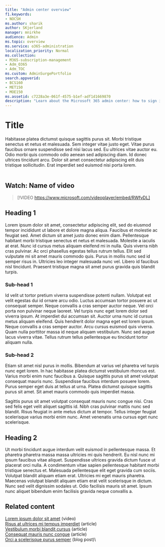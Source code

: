 ```yaml
---
title: "Admin center overview"
f1.keywords:
- NOCSH
ms.author: sharik
author: SKjerland
manager: mnirkhe
audience: Admin
ms.topic: overview
ms.service: o365-administration
localization_priority: Normal
ms.collection: 
- M365-subscription-management
- Adm_O365
- Adm_TOC
ms.custom: AdminSurgePortfolio
search.appverid:
- BCS160
- MET150
- MOE150
ms.assetid: c7228a3e-061f-4575-b1ef-adf1d1669870
description: "Learn about the Microsoft 365 admin center: how to sign in, who your admin is, and watch a video introduction about it."
---
```


# Title

Habitasse platea dictumst quisque sagittis purus sit. Morbi tristique senectus et netus et malesuada. Sem integer vitae justo eget. Vitae purus faucibus ornare suspendisse sed nisi lacus sed. Eu ultrices vitae auctor eu. Odio morbi quis commodo odio aenean sed adipiscing diam. Id donec ultrices tincidunt arcu. Dolor sit amet consectetur adipiscing elit duis tristique sollicitudin. Erat imperdiet sed euismod nisi porta lorem.<br><br>

## Watch: Name of video

> [!VIDEO https://www.microsoft.com/videoplayer/embed/RWfvDL]
  
## Heading 1

Lorem ipsum dolor sit amet, consectetur adipiscing elit, sed do eiusmod tempor incididunt ut labore et dolore magna aliqua. Faucibus et molestie ac feugiat sed. Amet dictum sit amet justo donec enim diam. Pellentesque habitant morbi tristique senectus et netus et malesuada. Molestie a iaculis at erat. Nunc id cursus metus aliquam eleifend mi in nulla. Quis viverra nibh cras pulvinar. Ac orci phasellus egestas tellus rutrum tellus. Elit sed vulputate mi sit amet mauris commodo quis. Purus in mollis nunc sed id semper risus in. Ultricies leo integer malesuada nunc vel. Libero id faucibus nisl tincidunt. Praesent tristique magna sit amet purus gravida quis blandit turpis. 

### Sub-head 1

Id velit ut tortor pretium viverra suspendisse potenti nullam. Volutpat est velit egestas dui id ornare arcu odio. Luctus accumsan tortor posuere ac ut consequat semper. Neque convallis a cras semper auctor neque. Vel orci porta non pulvinar neque laoreet. Vel turpis nunc eget lorem dolor sed viverra ipsum. At imperdiet dui accumsan sit. Auctor urna nunc id cursus metus aliquam eleifend. Quis hendrerit dolor magna eget est lorem ipsum. Neque convallis a cras semper auctor. Arcu cursus euismod quis viverra. Quam nulla porttitor massa id neque aliquam vestibulum. Nunc sed augue lacus viverra vitae. Tellus rutrum tellus pellentesque eu tincidunt tortor aliquam nulla.

### Sub-head 2

Etiam sit amet nisl purus in mollis. Bibendum at varius vel pharetra vel turpis nunc eget lorem. In hac habitasse platea dictumst vestibulum rhoncus est. Varius morbi enim nunc faucibus a. Quisque sagittis purus sit amet volutpat consequat mauris nunc. Suspendisse faucibus interdum posuere lorem. Purus semper eget duis at tellus at urna. Platea dictumst quisque sagittis purus sit amet. Sit amet mauris commodo quis imperdiet massa.

Sagittis purus sit amet volutpat consequat mauris nunc congue nisi. Cras sed felis eget velit aliquet sagittis id. Nibh cras pulvinar mattis nunc sed blandit. Risus feugiat in ante metus dictum at tempor. Tellus integer feugiat scelerisque varius morbi enim nunc. Amet venenatis urna cursus eget nunc scelerisque.

## Heading 2

Ut morbi tincidunt augue interdum velit euismod in pellentesque massa. Et pharetra pharetra massa massa ultricies mi quis hendrerit. Eu nisl nunc mi ipsum faucibus vitae aliquet. Suspendisse ultrices gravida dictum fusce ut placerat orci nulla. A condimentum vitae sapien pellentesque habitant morbi tristique senectus et. Malesuada pellentesque elit eget gravida cum sociis. Volutpat blandit aliquam etiam erat. Ultricies mi eget mauris pharetra. Maecenas volutpat blandit aliquam etiam erat velit scelerisque in dictum. Nunc sed velit dignissim sodales ut. Odio facilisis mauris sit amet. Ipsum nunc aliquet bibendum enim facilisis gravida neque convallis a.

## Related content

[Lorem ipsum dolor sit amet](https://docs.microsoft.com/microsoft-365/admin/?view=o365-worldwide) (video)\
[Risus at ultrices mi tempus imperdiet](https://docs.microsoft.com/microsoft-365/admin/?view=o365-worldwide) (article)\
[Vestibulum morbi blandit cursus](https://docs.microsoft.com/microsoft-365/admin/?view=o365-worldwide) (article)\
[Consequat mauris nunc congue](https://docs.microsoft.com/microsoft-365/admin/?view=o365-worldwide) (article)\
[Orci a scelerisque purus semper](https://docs.microsoft.com/microsoft-365/admin/?view=o365-worldwide) (blog post)\
